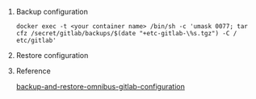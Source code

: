 1. Backup configuration

     `docker exec -t <your container name> /bin/sh -c 'umask 0077; tar cfz /secret/gitlab/backups/$(date "+etc-gitlab-\%s.tgz") -C / etc/gitlab'`

2. Restore configuration

3. Reference

     [backup-and-restore-omnibus-gitlab-configuration](https://docs.gitlab.com/omnibus/settings/backups.html#backup-and-restore-omnibus-gitlab-configuration)
